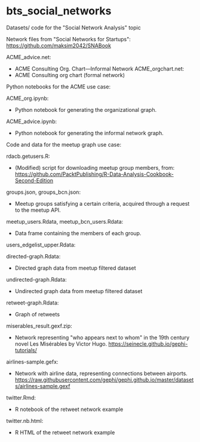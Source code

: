 # bts_social_networks
Datasets/ code for the "Social Network Analysis" topic

Network files from "Social Networks for Startups":
https://github.com/maksim2042/SNABook

ACME_advice.net:
- ACME Consulting Org. Chart—Informal Network
ACME_orgchart.net:
- ACME Consulting org chart (formal network)

Python notebooks for the ACME use case:

ACME_org.ipynb:
- Python notebook for generating the organizational graph.

ACME_advice.ipynb:
- Python notebook for generating the informal network graph.

Code and data for the meetup graph use case:

rdacb.getusers.R:
- (Modified) script for downloading meetup group members, from:
https://github.com/PacktPublishing/R-Data-Analysis-Cookbook-Second-Edition

groups.json, groups_bcn.json:
- Meetup groups satisfying a certain criteria, acquired through a request to the meetup API.

meetup_users.Rdata, meetup_bcn_users.Rdata:
- Data frame containing the members of each group.

users_edgelist_upper.Rdata:

directed-graph.Rdata:
- Directed graph data from meetup filtered dataset

undirected-graph.Rdata:
- Undirected graph data from meetup filtered dataset

retweet-graph.Rdata:
- Graph of retweets

miserables_result.gexf.zip:
- Network representing "who appears next to whom" in the 19th century novel Les Misérables by Victor Hugo.
https://seinecle.github.io/gephi-tutorials/

airlines-sample.gefx:
- Network with airline data, representing connections between airports.
https://raw.githubusercontent.com/gephi/gephi.github.io/master/datasets/airlines-sample.gexf

twitter.Rmd:
- R notebook of the retweet network example

twitter.nb.html:
- R HTML of the retweet network example
